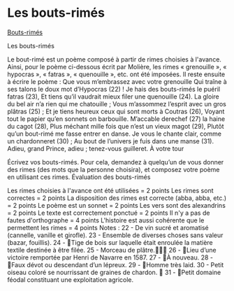 # Les bouts-rimés

[Bouts-rimés](https://www.ralentirtravaux.com/lettres/sequences/cinquieme/rire-avec-moliere/misanthrope.php)

Les bouts-rimés

Le bout-rimé est un poème composé à partir de rimes choisies à l'avance. Ainsi, pour le poème ci-dessous écrit par Molière, les rimes « grenouille », « hypocras », « fatras », « quenouille », etc. ont été imposées. Il reste ensuite à écrire le poème :
Que vous m’embrassez avec votre grenouille
Qui traîne à ses talons le doux mot d’Hypocras (22) !
Je hais des bouts-rimés le puéril fatras (23),
Et tiens qu’il vaudrait mieux filer une quenouille (24).
La gloire du bel air n’a rien qui me chatouille ;
Vous m’assommez l’esprit avec un gros plâtras (25) ;
Et je tiens heureux ceux qui sont morts à Coutras (26),
Voyant tout le papier qu’en sonnets on barbouille.
M’accable derechef (27) la haine du cagot (28),
Plus méchant mille fois que n’est un vieux magot (29),
Plutôt qu’un bout-rimé me fasse entrer en danse.
Je vous le chante clair, comme un chardonneret (30) ;
Au bout de l’univers je fuis dans une manse (31).
Adieu, grand Prince, adieu ; tenez-vous guilleret.
À votre tour

Écrivez vos bouts-rimés.
Pour cela, demandez à quelqu’un de vous donner des rimes (des mots que la personne choisira), et composez votre poème en utilisant ces rimes.
Évaluation des bouts-rimés

Les rimes choisies à l'avance ont été utilisées = 2 points
Les rimes sont correctes = 2 points
La disposition des rimes est correcte (abba, abba, etc.) = 2 points
Le poème est un sonnet = 2 points
Les vers sont des alexandrins = 2 points
Le texte est correctement ponctué = 2 points
Il n'y a pas de fautes d'orthographe = 4 points
L'histoire est aussi cohérente que le permettent les rimes = 4 points
Notes :
22 - De vin sucré et aromatisé (cannelle, vanille et girofle).
23 - Ensemble de diverses choses sans valeur (bazar, fouillis).
24 - Tige de bois sur laquelle était enroulée la matière textile destinée à être filée.
25 - Morceau de plâtre.
26 - Lieu d’une victoire remportée par Henri de Navarre en 1587. 
27 - À nouveau.
28 - Faux dévot ou descendant d’un lépreux.
29 - Homme très laid.
30 - Petit oiseau coloré se nourrissant de graines de chardon. 
31 - Petit domaine féodal constituant une exploitation agricole.